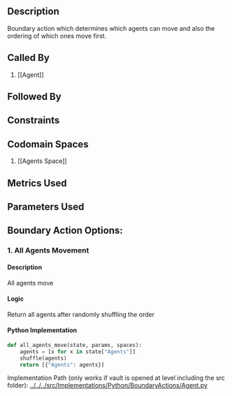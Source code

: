 ## Description

Boundary action which determines which agents can move and also the ordering of which ones move first.
## Called By
1. [[Agent]]

## Followed By

## Constraints

## Codomain Spaces
1. [[Agents Space]]

## Metrics Used

## Parameters Used

## Boundary Action Options:
### 1. All Agents Movement
#### Description
All agents move
#### Logic
Return all agents after randomly shuffling the order
#### Python Implementation
```python
def all_agents_move(state, params, spaces):
    agents = [x for x in state["Agents"]]
    shuffle(agents)
    return [{"Agents": agents}]
```
Implementation Path (only works if vault is opened at level including the src folder): [../../../src/Implementations/Python/BoundaryActions/Agent.py](../../../src/Implementations/Python/BoundaryActions/Agent.py)

